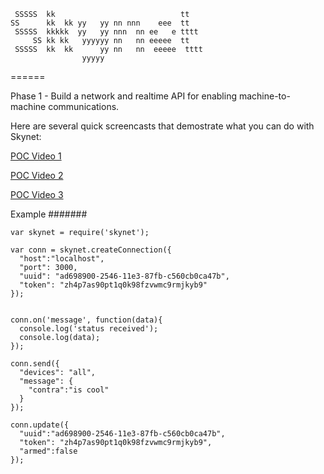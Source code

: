 ```
 SSSSS  kk                            tt    
SS      kk  kk yy   yy nn nnn    eee  tt    
 SSSSS  kkkkk  yy   yy nnn  nn ee   e tttt  
     SS kk kk   yyyyyy nn   nn eeeee  tt    
 SSSSS  kk  kk      yy nn   nn  eeeee  tttt 
                yyyyy                         
```
======

Phase 1 - Build a network and realtime API for enabling machine-to-machine communications.

Here are several quick screencasts that demostrate what you can do with Skynet:

[POC Video 1](http://www.youtube.com/watch?v=cPs1JNFyXjk)

[POC Video 2](http://www.youtube.com/watch?v=SzaTPiaDDQI)

[POC Video 3](http://www.youtube.com/watch?v=TB6RyzT10EA)

Example
#######

```
var skynet = require('skynet');

var conn = skynet.createConnection({
  "host":"localhost",
  "port": 3000,
  "uuid": "ad698900-2546-11e3-87fb-c560cb0ca47b",
  "token": "zh4p7as90pt1q0k98fzvwmc9rmjkyb9"
});


conn.on('message', function(data){
  console.log('status received');
  console.log(data);
});

conn.send({
  "devices": "all",
  "message": {
    "contra":"is cool"
  }
});

conn.update({
  "uuid":"ad698900-2546-11e3-87fb-c560cb0ca47b", 
  "token": "zh4p7as90pt1q0k98fzvwmc9rmjkyb9", 
  "armed":false
});
```
